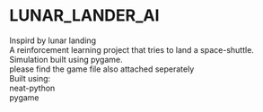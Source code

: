 # LUNAR_LANDER_AI

Inspird by lunar landing  
    A reinforcement learning project that tries to land a space-shuttle.  
    Simulation built using pygame.  
    please find the game file also attached seperately   
Built using:  
 neat-python  
 pygame  
